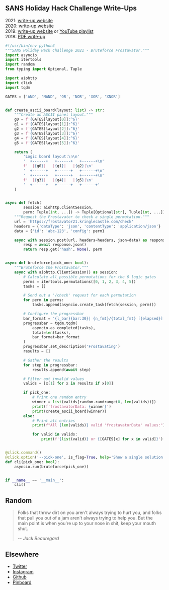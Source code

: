 ## SANS Holiday Hack Challenge Write-Ups

2021: [write-up website](https://n00.be/HolidayHackChallenge2021/)  
2020: [write-up website](https://n00.be/HolidayHackChallenge2020/)  
2019: [write-up website](https://n00.be/HolidayHackChallenge2019/) or [YouTube playlist](https://www.youtube.com/playlist?list=PLkC9YoWVx3xKJgL7TrBsjmy8triY9RDjC)  
2018: [PDF write-up](files/CraHan%20-%20KringleCon%202018%20writeup.pdf) 

```python
#!/usr/bin/env python3
"""SANS Holiday Hack Challenge 2021 - Bruteforce Frostavator."""
import asyncio
import itertools
import random
from typing import Optional, Tuple

import aiohttp
import click
import tqdm

GATES = ['AND', 'NAND', 'OR', 'NOR', 'XOR', 'XNOR']


def create_ascii_board(layout: list) -> str:
    """Create an ASCII panel layout."""
    g0 = f'{GATES[layout[0]]:^6}'
    g1 = f'{GATES[layout[1]]:^6}'
    g2 = f'{GATES[layout[2]]:^6}'
    g3 = f'{GATES[layout[3]]:^6}'
    g4 = f'{GATES[layout[4]]:^6}'
    g5 = f'{GATES[layout[5]]:^6}'

    return (
        'Logic board layout:\n\n'
        '  +------+   +------+   +------+\n'
        f'  |{g0}|   |{g1}|   |{g2}|\n'
        '  +------+   +------+   +------+\n'
        '  +------+   +------+   +------+\n'
        f'  |{g3}|   |{g4}|   |{g5}|\n'
        '  +------+   +------+   +------+'
    )


async def fetch(
        session: aiohttp.ClientSession,
        perm: Tuple[int, ...]) -> Tuple[Optional[str], Tuple[int, ...]]:
    """Request the Frostavator to check a single permutation."""
    url = 'https://frostavator21.kringlecastle.com/check'
    headers = {'dataType': 'json', 'contentType': 'application/json'}
    data = {'id': 'abc-123', 'config': perm}

    async with session.post(url, headers=headers, json=data) as response:
        resp = await response.json()
        return resp.get('hash', None), perm


async def bruteforce(pick_one: bool):
    """Bruteforce the Frostavator."""
    async with aiohttp.ClientSession() as session:
        # Calculate all possible permutations for the 6 logic gates
        perms = itertools.permutations([0, 1, 2, 3, 4, 5])
        tasks = []

        # Send out a '/check' request for each permutation
        for perm in perms:
            tasks.append(asyncio.create_task(fetch(session, perm)))

        # Configure the progressbar
        bar_format = '{l_bar}{bar:30}| {n_fmt}/{total_fmt} [{elapsed}]'
        progressbar = tqdm.tqdm(
            asyncio.as_completed(tasks),
            total=len(tasks),
            bar_format=bar_format
        )
        progressbar.set_description('Frostavating')
        results = []

        # Gather the results
        for step in progressbar:
            results.append(await step)

        # Filter out invalid values
        valids = [x[1] for x in results if x[0]]

        if pick_one:
            # Print one random entry
            winner = list(valids[random.randrange(0, len(valids))])
            print(f'frostavatorData: {winner}')
            print(create_ascii_board(winner))
        else:
            # Print all entries
            print(f"All {len(valids)} valid 'frostavatorData' values:")

            for valid in valids:
                print(f'{list(valid)} or {[GATES[x] for x in valid]}')


@click.command()
@click.option('--pick-one', is_flag=True, help='Show a single solution.')
def cli(pick_one: bool):
    asyncio.run(bruteforce(pick_one))


if __name__ == '__main__':
    cli()
```

## Random

> Folks that throw dirt on you aren't always trying to hurt you, and folks that pull you out of a jam aren't always trying to help you. But the main point is when you're up to your nose in shit, keep your mouth shut.
> 
> -- <cite>Jack Beauregard</cite>

## Elsewhere

- [Twitter](https://www.twitter.com/crahan)
- [Instagram](https://instagram.com/crahan)
- [Github](https://github.com/crahan)
- [Pinboard](https://pinboard.in/u:crahan)
